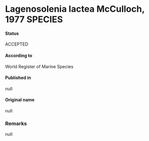 Lagenosolenia lactea McCulloch, 1977 SPECIES
=======

#### Status
ACCEPTED

#### According to
World Register of Marine Species

#### Published in
null

#### Original name
null

### Remarks
null